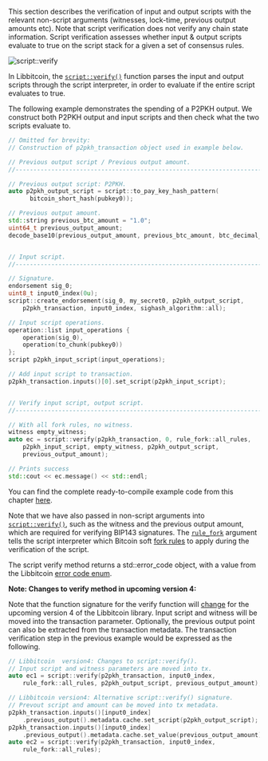 This section describes the verification of input and output scripts with the relevant non-script arguments (witnesses, lock-time, previous output amounts etc). Note that script verification does not verify any chain state information. Script verification assesses whether input & output scripts evaluate to true on the script stack for a given a set of consensus rules.

![script::verify](https://ipfs.io/ipfs/QmawhfSnituYBH61hGNy8gFxHVM4QNnDjjxrLdxs1BRdTD)

In Libbitcoin, the [`script::verify()`](https://github.com/libbitcoin/libbitcoin/blob/master/include/bitcoin/bitcoin/chain/script.hpp#L212-L218) function parses the input and output scripts through the script interpreter, in order to evaluate if the entire script evaluates to true.

The following example demonstrates the spending of a P2PKH output. We construct both P2PKH output and input scripts and then check what the two scripts evaluate to.

```c++
// Omitted for brevity:
// Construction of p2pkh_transaction object used in example below.
```
```c++
// Previous output script / Previous output amount.
//---------------------------------------------------------------------------

// Previous output script: P2PKH.
auto p2pkh_output_script = script::to_pay_key_hash_pattern(
      bitcoin_short_hash(pubkey0));

// Previous output amount.
std::string previous_btc_amount = "1.0";
uint64_t previous_output_amount;
decode_base10(previous_output_amount, previous_btc_amount, btc_decimal_places);


// Input script.
//---------------------------------------------------------------------------

// Signature.
endorsement sig_0;
uint8_t input0_index(0u);
script::create_endorsement(sig_0, my_secret0, p2pkh_output_script,
    p2pkh_transaction, input0_index, sighash_algorithm::all);

// Input script operations.
operation::list input_operations {
    operation(sig_0),
    operation(to_chunk(pubkey0))
};
script p2pkh_input_script(input_operations);

// Add input script to transaction.
p2pkh_transaction.inputs()[0].set_script(p2pkh_input_script);


// Verify input script, output script.
//---------------------------------------------------------------------------

// With all fork rules, no witness.
witness empty_witness;
auto ec = script::verify(p2pkh_transaction, 0, rule_fork::all_rules,
    p2pkh_input_script, empty_witness, p2pkh_output_script,
    previous_output_amount);

// Prints success
std::cout << ec.message() << std::endl;
```

You can find the complete ready-to-compile example code from this chapter [here](https://github.com/libbitcoin/libbitcoin/wiki/Examples:-Script-Verification).

Note that we have also passed in non-script arguments into [`script::verify()`](https://github.com/libbitcoin/libbitcoin/blob/master/include/bitcoin/bitcoin/chain/script.hpp#L212-L218), such as the witness and the previous output amount, which are required for verifying BIP143 signatures. The [`rule_fork`](https://github.com/libbitcoin/libbitcoin/blob/master/include/bitcoin/bitcoin/machine/rule_fork.hpp#L27-L101) argument tells the script interpreter which Bitcoin soft [fork rules](https://github.com/libbitcoin/libbitcoin/wiki/Fork-Rules) to apply during the verification of the script.

The script verify method returns a std::error_code object, with a value from the Libbitcoin [error code enum](https://github.com/libbitcoin/libbitcoin/blob/master/include/bitcoin/bitcoin/error.hpp#L47-L244).

**Note: Changes to verify method in upcoming version 4:**

Note that the function signature for the verify function will [change](https://github.com/libbitcoin/libbitcoin/blob/master/include/bitcoin/bitcoin/chain/script.hpp#L212-L217) for the upcoming version 4 of the Libbitcoin library. Input script and witness will be moved into the transaction parameter. Optionally, the previous output point can also be extracted from the transaction metadata. The transaction verification step in the previous example would be expressed as the following.

```c++
// Libbitcoin  version4: Changes to script::verify().
// Input script and witness parameters are moved into tx.
auto ec1 = script::verify(p2pkh_transaction, input0_index,
    rule_fork::all_rules, p2pkh_output_script, previous_output_amount);

// Libbitcoin version4: Alternative script::verify() signature.
// Prevout script and amount can be moved into tx metadata.
p2pkh_transaction.inputs()[input0_index]
    .previous_output().metadata.cache.set_script(p2pkh_output_script);
p2pkh_transaction.inputs()[input0_index]
    .previous_output().metadata.cache.set_value(previous_output_amount);
auto ec2 = script::verify(p2pkh_transaction, input0_index,
    rule_fork::all_rules);
```
